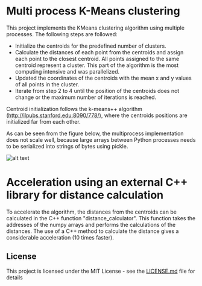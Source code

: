 # Multi process K-Means clustering

This project implements the KMeans clustering algorithm using multiple processes. The following steps are followed:

* Initialize the centroids for the predefined number of clusters.
* Calculate the distances of each point from the centroids and assign each point to the closest centroid. All points assigned to the same centroid represent a cluster. This part of the algorithm is the most computing intensive and was parallelized.
* Updated the coordinates of the centroids with the mean x and y values of all points in the cluster. 
* Iterate from step 2 to 4 until the position of the centroids does not change or the maximum number of iterations is reached.

Centroid initialization follows the k-means++ algorithm (http://ilpubs.stanford.edu:8090/778/), where the centroids positions are initialized far from each other. 

As can be seen from the figure below, the multiprocess implementation does not scale well, because large arrays between Python processes needs to be serialized into strings of bytes using pickle. 

![alt text](https://github.com/lucacarniato/Multithreaded_K-Means_clustering/blob/master/WallClockTime.png)

# Acceleration using an external C++ library for distance calculation 

To accelerate the algorithm, the distances from the centroids can be calculated in the C++ function "distance_calculator". This function takes the addresses of the numpy arrays and performs the calculations of the distances. 
The use of a C++ method to calculate the distance gives a considerable acceleration (10 times faster). 

## License

This project is licensed under the MIT License - see the [LICENSE.md](LICENSE.md) file for details